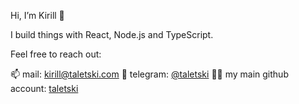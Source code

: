 Hi, I’m Kirill 👋

I build things with React, Node.js and TypeScript.

Feel free to reach out:

📫 mail: kirill@taletski.com
📱 telegram: [@taletski](t.me/taletski)
👨‍💻 my main github account: [taletski](github.com/taletski)

<!---
ktaletski/ktaletski is a ✨ special ✨ repository because its `README.md` (this file) appears on your GitHub profile.
You can click the Preview link to take a look at your changes.
--->
